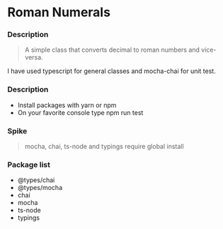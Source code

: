 # Roman Numerals

### Description

> A simple class that converts decimal to roman numbers and vice-versa.

I have used typescript for general classes and mocha-chai for unit test.

### Description

* Install packages with yarn or npm
* On your favorite console type npm run test

### Spike

> mocha, chai, ts-node and typings require global install

### Package list

* @types/chai
* @types/mocha
* chai
* mocha
* ts-node
* typings
